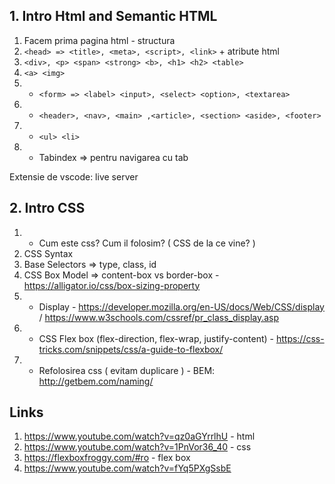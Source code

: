 ## 1. Intro Html and Semantic HTML
1. Facem prima pagina html - structura
2. `<head> => <title>, <meta>, <script>, <link>` + atribute html
3. `<div>, <p> <span> <strong> <b>, <h1> <h2> <table>`
4. `<a> <img>`
5. * `<form> => <label> <input>, <select> <option>, <textarea>`
6. * `<header>, <nav>, <main> ,<article>, <section> <aside>, <footer>`
7. * `<ul> <li>`
8. * Tabindex => pentru navigarea cu tab

Extensie de vscode: live server

## 2. Intro CSS
1. * Cum este css? Cum il folosim? ( CSS de la ce vine? )
2. CSS Syntax 
3. Base Selectors => type, class, id
3. CSS Box Model => content-box vs border-box - https://alligator.io/css/box-sizing-property
4. * Display - https://developer.mozilla.org/en-US/docs/Web/CSS/display / https://www.w3schools.com/cssref/pr_class_display.asp
5. * CSS Flex box (flex-direction, flex-wrap, justify-content) - https://css-tricks.com/snippets/css/a-guide-to-flexbox/
6. * Refolosirea css ( evitam duplicare ) - BEM: http://getbem.com/naming/



## Links 
1. https://www.youtube.com/watch?v=qz0aGYrrlhU - html
2. https://www.youtube.com/watch?v=1PnVor36_40 - css
3. https://flexboxfroggy.com/#ro - flex box
4. https://www.youtube.com/watch?v=fYq5PXgSsbE